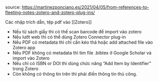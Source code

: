 ---
---

source: https://martinezponciano.es/2021/04/05/from-references-to-fleeting-notes-zotero-and-zotero-plug-ins/

Các nhập trích dẫn, tệp pdf vào [[Zotero]]
-   Nếu từ sách giấy thì có thế scan barcode để import vào zotero
-   Nếu lướt web thì có thể dùng Zotero Connector plug-in
-   Nếu PDF có metadata thì chỉ cần kéo thả hoặc add attached file vào Zotero app
-   Nếu PDF không có metadata thì tìm file .bibtex ở Google Scholar và import vào Zotero
-   Nếu chỉ có ISBN or DOI thì dùng chức năng “Add Item by Identifier” trong Zotero
-   Còn không có thông tin trên thì phải điền thông tin thủ công.